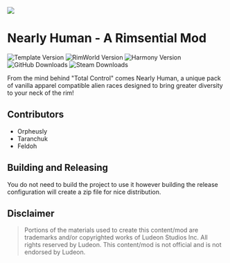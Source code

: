 <p>
  <a href="https://steamcommunity.com/sharedfiles/filedetails/?id=2658925101" alt="Steam Workshop Link">
  <img src="https://img.shields.io/static/v1?label=Steam&message=Workshop&color=blue&logo=steam&link=https://steamcommunity.com/sharedfiles/filedetails/?id=2658925101"/>
  </a>
</p>

# Nearly Human - A Rimsential Mod

![Template Version](https://img.shields.io/badge/Mod_Version-1.0.1-blue.svg)
![RimWorld Version](https://img.shields.io/badge/Built_for_RimWorld-1.4-blue.svg)
![Harmony Version](https://img.shields.io/badge/Powered_by_Harmony-2.2.2-blue.svg)
![GitHub Downloads](https://img.shields.io/github/downloads/feldoh/NearlyHuman/total?colorB=blue&label=GitHub+Downloads)
![Steam Downloads](https://img.shields.io/steam/downloads/2658925101?colorB=blue&label=Steam+Downloads)

From the mind behind "Total Control" comes Nearly Human, a unique pack of vanilla apparel compatible alien races designed to bring greater diversity to your neck of the rim!

## Contributors
* Orpheusly
* Taranchuk
* Feldoh

## Building and Releasing
You do not need to build the project to use it however building the release configuration will create a zip file for nice distribution.

## Disclaimer
>Portions of the materials used to create this content/mod are trademarks and/or copyrighted works of Ludeon Studios Inc. All rights reserved by Ludeon. This content/mod is not official and is not endorsed by Ludeon.
